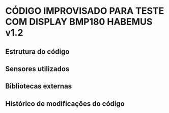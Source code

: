 # CÓDIGO IMPROVISADO PARA TESTE COM DISPLAY BMP180 HABEMUS v1.2
<!-- (sintaxe do .md: [(https://encurtador.com.br/iRkUC)](https://encurtador.com.br/iRkUC)) -->


## Estrutura do código




## Sensores utilizados



## Bibliotecas externas

## Histórico de modificações do código
